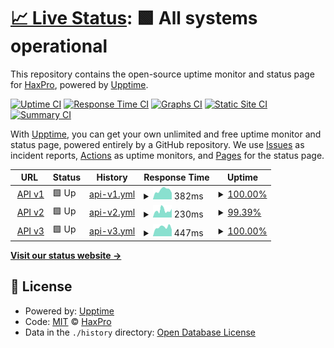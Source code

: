 # [📈 Live Status](https://demo.upptime.js.org): <!--live status--> **🟩 All systems operational**

This repository contains the open-source uptime monitor and status page for [HaxPro](https://demo.upptime.js.org), powered by [Upptime](https://github.com/upptime/upptime).

[![Uptime CI](https://github.com/haxspro/upptime/workflows/Uptime%20CI/badge.svg)](https://github.com/haxspro/upptime/actions?query=workflow%3A%22Uptime+CI%22)
[![Response Time CI](https://github.com/haxspro/upptime/workflows/Response%20Time%20CI/badge.svg)](https://github.com/haxspro/upptime/actions?query=workflow%3A%22Response+Time+CI%22)
[![Graphs CI](https://github.com/haxspro/upptime/workflows/Graphs%20CI/badge.svg)](https://github.com/haxspro/upptime/actions?query=workflow%3A%22Graphs+CI%22)
[![Static Site CI](https://github.com/haxspro/upptime/workflows/Static%20Site%20CI/badge.svg)](https://github.com/haxspro/upptime/actions?query=workflow%3A%22Static+Site+CI%22)
[![Summary CI](https://github.com/haxspro/upptime/workflows/Summary%20CI/badge.svg)](https://github.com/haxspro/upptime/actions?query=workflow%3A%22Summary+CI%22)

With [Upptime](https://upptime.js.org), you can get your own unlimited and free uptime monitor and status page, powered entirely by a GitHub repository. We use [Issues](https://github.com/haxspro/upptime/issues) as incident reports, [Actions](https://github.com/haxspro/upptime/actions) as uptime monitors, and [Pages](https://demo.upptime.js.org) for the status page.

<!--start: status pages-->
<!-- This summary is generated by Upptime (https://github.com/upptime/upptime) -->
<!-- Do not edit this manually, your changes will be overwritten -->
<!-- prettier-ignore -->
| URL | Status | History | Response Time | Uptime |
| --- | ------ | ------- | ------------- | ------ |
| <img alt="" src="https://icons.duckduckgo.com/ip3/api.pake.tk.ico" height="13"> [API v1](https://api.pake.tk/ping) | 🟩 Up | [api-v1.yml](https://github.com/haxspro/uptime/commits/HEAD/history/api-v1.yml) | <details><summary><img alt="Response time graph" src="./graphs/api-v1/response-time-week.png" height="20"> 382ms</summary><br><a href="https://uptime.pakai.eu.org/history/api-v1"><img alt="Response time 415" src="https://img.shields.io/endpoint?url=https%3A%2F%2Fraw.githubusercontent.com%2Fhaxspro%2Fuptime%2FHEAD%2Fapi%2Fapi-v1%2Fresponse-time.json"></a><br><a href="https://uptime.pakai.eu.org/history/api-v1"><img alt="24-hour response time 421" src="https://img.shields.io/endpoint?url=https%3A%2F%2Fraw.githubusercontent.com%2Fhaxspro%2Fuptime%2FHEAD%2Fapi%2Fapi-v1%2Fresponse-time-day.json"></a><br><a href="https://uptime.pakai.eu.org/history/api-v1"><img alt="7-day response time 382" src="https://img.shields.io/endpoint?url=https%3A%2F%2Fraw.githubusercontent.com%2Fhaxspro%2Fuptime%2FHEAD%2Fapi%2Fapi-v1%2Fresponse-time-week.json"></a><br><a href="https://uptime.pakai.eu.org/history/api-v1"><img alt="30-day response time 364" src="https://img.shields.io/endpoint?url=https%3A%2F%2Fraw.githubusercontent.com%2Fhaxspro%2Fuptime%2FHEAD%2Fapi%2Fapi-v1%2Fresponse-time-month.json"></a><br><a href="https://uptime.pakai.eu.org/history/api-v1"><img alt="1-year response time 415" src="https://img.shields.io/endpoint?url=https%3A%2F%2Fraw.githubusercontent.com%2Fhaxspro%2Fuptime%2FHEAD%2Fapi%2Fapi-v1%2Fresponse-time-year.json"></a></details> | <details><summary><a href="https://uptime.pakai.eu.org/history/api-v1">100.00%</a></summary><a href="https://uptime.pakai.eu.org/history/api-v1"><img alt="All-time uptime 100.00%" src="https://img.shields.io/endpoint?url=https%3A%2F%2Fraw.githubusercontent.com%2Fhaxspro%2Fuptime%2FHEAD%2Fapi%2Fapi-v1%2Fuptime.json"></a><br><a href="https://uptime.pakai.eu.org/history/api-v1"><img alt="24-hour uptime 100.00%" src="https://img.shields.io/endpoint?url=https%3A%2F%2Fraw.githubusercontent.com%2Fhaxspro%2Fuptime%2FHEAD%2Fapi%2Fapi-v1%2Fuptime-day.json"></a><br><a href="https://uptime.pakai.eu.org/history/api-v1"><img alt="7-day uptime 100.00%" src="https://img.shields.io/endpoint?url=https%3A%2F%2Fraw.githubusercontent.com%2Fhaxspro%2Fuptime%2FHEAD%2Fapi%2Fapi-v1%2Fuptime-week.json"></a><br><a href="https://uptime.pakai.eu.org/history/api-v1"><img alt="30-day uptime 100.00%" src="https://img.shields.io/endpoint?url=https%3A%2F%2Fraw.githubusercontent.com%2Fhaxspro%2Fuptime%2FHEAD%2Fapi%2Fapi-v1%2Fuptime-month.json"></a><br><a href="https://uptime.pakai.eu.org/history/api-v1"><img alt="1-year uptime 100.00%" src="https://img.shields.io/endpoint?url=https%3A%2F%2Fraw.githubusercontent.com%2Fhaxspro%2Fuptime%2FHEAD%2Fapi%2Fapi-v1%2Fuptime-year.json"></a></details>
| <img alt="" src="https://icons.duckduckgo.com/ip3/v2.pake.tk.ico" height="13"> [API v2](https://v2.pake.tk/ping) | 🟩 Up | [api-v2.yml](https://github.com/haxspro/uptime/commits/HEAD/history/api-v2.yml) | <details><summary><img alt="Response time graph" src="./graphs/api-v2/response-time-week.png" height="20"> 230ms</summary><br><a href="https://uptime.pakai.eu.org/history/api-v2"><img alt="Response time 215" src="https://img.shields.io/endpoint?url=https%3A%2F%2Fraw.githubusercontent.com%2Fhaxspro%2Fuptime%2FHEAD%2Fapi%2Fapi-v2%2Fresponse-time.json"></a><br><a href="https://uptime.pakai.eu.org/history/api-v2"><img alt="24-hour response time 253" src="https://img.shields.io/endpoint?url=https%3A%2F%2Fraw.githubusercontent.com%2Fhaxspro%2Fuptime%2FHEAD%2Fapi%2Fapi-v2%2Fresponse-time-day.json"></a><br><a href="https://uptime.pakai.eu.org/history/api-v2"><img alt="7-day response time 230" src="https://img.shields.io/endpoint?url=https%3A%2F%2Fraw.githubusercontent.com%2Fhaxspro%2Fuptime%2FHEAD%2Fapi%2Fapi-v2%2Fresponse-time-week.json"></a><br><a href="https://uptime.pakai.eu.org/history/api-v2"><img alt="30-day response time 215" src="https://img.shields.io/endpoint?url=https%3A%2F%2Fraw.githubusercontent.com%2Fhaxspro%2Fuptime%2FHEAD%2Fapi%2Fapi-v2%2Fresponse-time-month.json"></a><br><a href="https://uptime.pakai.eu.org/history/api-v2"><img alt="1-year response time 215" src="https://img.shields.io/endpoint?url=https%3A%2F%2Fraw.githubusercontent.com%2Fhaxspro%2Fuptime%2FHEAD%2Fapi%2Fapi-v2%2Fresponse-time-year.json"></a></details> | <details><summary><a href="https://uptime.pakai.eu.org/history/api-v2">99.39%</a></summary><a href="https://uptime.pakai.eu.org/history/api-v2"><img alt="All-time uptime 98.67%" src="https://img.shields.io/endpoint?url=https%3A%2F%2Fraw.githubusercontent.com%2Fhaxspro%2Fuptime%2FHEAD%2Fapi%2Fapi-v2%2Fuptime.json"></a><br><a href="https://uptime.pakai.eu.org/history/api-v2"><img alt="24-hour uptime 100.00%" src="https://img.shields.io/endpoint?url=https%3A%2F%2Fraw.githubusercontent.com%2Fhaxspro%2Fuptime%2FHEAD%2Fapi%2Fapi-v2%2Fuptime-day.json"></a><br><a href="https://uptime.pakai.eu.org/history/api-v2"><img alt="7-day uptime 99.39%" src="https://img.shields.io/endpoint?url=https%3A%2F%2Fraw.githubusercontent.com%2Fhaxspro%2Fuptime%2FHEAD%2Fapi%2Fapi-v2%2Fuptime-week.json"></a><br><a href="https://uptime.pakai.eu.org/history/api-v2"><img alt="30-day uptime 99.78%" src="https://img.shields.io/endpoint?url=https%3A%2F%2Fraw.githubusercontent.com%2Fhaxspro%2Fuptime%2FHEAD%2Fapi%2Fapi-v2%2Fuptime-month.json"></a><br><a href="https://uptime.pakai.eu.org/history/api-v2"><img alt="1-year uptime 98.67%" src="https://img.shields.io/endpoint?url=https%3A%2F%2Fraw.githubusercontent.com%2Fhaxspro%2Fuptime%2FHEAD%2Fapi%2Fapi-v2%2Fuptime-year.json"></a></details>
| <img alt="" src="https://icons.duckduckgo.com/ip3/api.noobzhax.com.ico" height="13"> [API v3](https://api.noobzhax.com/ping) | 🟩 Up | [api-v3.yml](https://github.com/haxspro/uptime/commits/HEAD/history/api-v3.yml) | <details><summary><img alt="Response time graph" src="./graphs/api-v3/response-time-week.png" height="20"> 447ms</summary><br><a href="https://uptime.pakai.eu.org/history/api-v3"><img alt="Response time 415" src="https://img.shields.io/endpoint?url=https%3A%2F%2Fraw.githubusercontent.com%2Fhaxspro%2Fuptime%2FHEAD%2Fapi%2Fapi-v3%2Fresponse-time.json"></a><br><a href="https://uptime.pakai.eu.org/history/api-v3"><img alt="24-hour response time 549" src="https://img.shields.io/endpoint?url=https%3A%2F%2Fraw.githubusercontent.com%2Fhaxspro%2Fuptime%2FHEAD%2Fapi%2Fapi-v3%2Fresponse-time-day.json"></a><br><a href="https://uptime.pakai.eu.org/history/api-v3"><img alt="7-day response time 447" src="https://img.shields.io/endpoint?url=https%3A%2F%2Fraw.githubusercontent.com%2Fhaxspro%2Fuptime%2FHEAD%2Fapi%2Fapi-v3%2Fresponse-time-week.json"></a><br><a href="https://uptime.pakai.eu.org/history/api-v3"><img alt="30-day response time 426" src="https://img.shields.io/endpoint?url=https%3A%2F%2Fraw.githubusercontent.com%2Fhaxspro%2Fuptime%2FHEAD%2Fapi%2Fapi-v3%2Fresponse-time-month.json"></a><br><a href="https://uptime.pakai.eu.org/history/api-v3"><img alt="1-year response time 415" src="https://img.shields.io/endpoint?url=https%3A%2F%2Fraw.githubusercontent.com%2Fhaxspro%2Fuptime%2FHEAD%2Fapi%2Fapi-v3%2Fresponse-time-year.json"></a></details> | <details><summary><a href="https://uptime.pakai.eu.org/history/api-v3">100.00%</a></summary><a href="https://uptime.pakai.eu.org/history/api-v3"><img alt="All-time uptime 100.00%" src="https://img.shields.io/endpoint?url=https%3A%2F%2Fraw.githubusercontent.com%2Fhaxspro%2Fuptime%2FHEAD%2Fapi%2Fapi-v3%2Fuptime.json"></a><br><a href="https://uptime.pakai.eu.org/history/api-v3"><img alt="24-hour uptime 100.00%" src="https://img.shields.io/endpoint?url=https%3A%2F%2Fraw.githubusercontent.com%2Fhaxspro%2Fuptime%2FHEAD%2Fapi%2Fapi-v3%2Fuptime-day.json"></a><br><a href="https://uptime.pakai.eu.org/history/api-v3"><img alt="7-day uptime 100.00%" src="https://img.shields.io/endpoint?url=https%3A%2F%2Fraw.githubusercontent.com%2Fhaxspro%2Fuptime%2FHEAD%2Fapi%2Fapi-v3%2Fuptime-week.json"></a><br><a href="https://uptime.pakai.eu.org/history/api-v3"><img alt="30-day uptime 100.00%" src="https://img.shields.io/endpoint?url=https%3A%2F%2Fraw.githubusercontent.com%2Fhaxspro%2Fuptime%2FHEAD%2Fapi%2Fapi-v3%2Fuptime-month.json"></a><br><a href="https://uptime.pakai.eu.org/history/api-v3"><img alt="1-year uptime 100.00%" src="https://img.shields.io/endpoint?url=https%3A%2F%2Fraw.githubusercontent.com%2Fhaxspro%2Fuptime%2FHEAD%2Fapi%2Fapi-v3%2Fuptime-year.json"></a></details>

<!--end: status pages-->

[**Visit our status website →**](https://demo.upptime.js.org)

## 📄 License

- Powered by: [Upptime](https://github.com/upptime/upptime)
- Code: [MIT](./LICENSE) © [HaxPro](https://demo.upptime.js.org)
- Data in the `./history` directory: [Open Database License](https://opendatacommons.org/licenses/odbl/1-0/)
